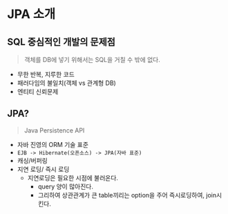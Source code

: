 # JPA 소개

## SQL 중심적인 개발의 문제점
> 객체를 DB에 넣기 위해서는 SQL을 거칠 수 밖에 없다.
- 무한 반복, 지루한 코드
- 패러다임의 불일치(객체 vs 관계형 DB)
- 엔티티 신뢰문제

## JPA?
> Java Persistence API
- 자바 진영의 ORM 기술 표준
- `EJB -> Hibernate(오픈소스) -> JPA(자바 표준)`
- 캐싱/버퍼링
- 지연 로딩/ 즉시 로딩
    - 지연로딩은 필요한 시점에 불러온다.
        - query 양이 많아진다.
        - 그리하여 상관관계가 큰 table끼리는 option을 주어 즉시로딩하여, join시킨다.
        